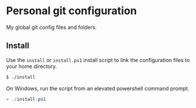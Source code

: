 # Personal git configuration

My global git config files and folders.

## Install
Use the `install` or `install.ps1` install script to link the configuration files to your home directory.

```sh
$ ./install
```

On Windows, run the script from an elevated powershell command prompt.

```powershell
> ./install.ps1
```
